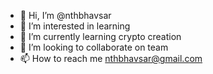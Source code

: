 - 👋 Hi, I’m @nthbhavsar
- 👀 I’m interested in learning
- 🌱 I’m currently learning crypto creation
- 💞️ I’m looking to collaborate on team
- 📫 How to reach me nthbhavsar@gmail.com

<!---
nthbhavsar/nthbhavsar is a ✨ special ✨ repository because its `README.md` (this file) appears on your GitHub profile.
You can click the Preview link to take a look at your changes.
--->
